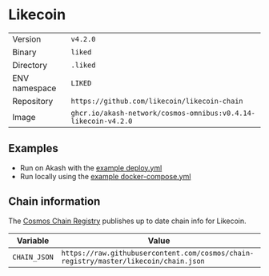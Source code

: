 # Likecoin

| | |
|---|---|
|Version|`v4.2.0`|
|Binary|`liked`|
|Directory|`.liked`|
|ENV namespace|`LIKED`|
|Repository|`https://github.com/likecoin/likecoin-chain`|
|Image|`ghcr.io/akash-network/cosmos-omnibus:v0.4.14-likecoin-v4.2.0`|

## Examples

- Run on Akash with the [example deploy.yml](./deploy.yml)
- Run locally using the [example docker-compose.yml](./docker-compose.yml)

## Chain information

The [Cosmos Chain Registry](https://github.com/cosmos/chain-registry) publishes up to date chain info for Likecoin.

|Variable|Value|
|---|---|
|`CHAIN_JSON`|`https://raw.githubusercontent.com/cosmos/chain-registry/master/likecoin/chain.json`|
